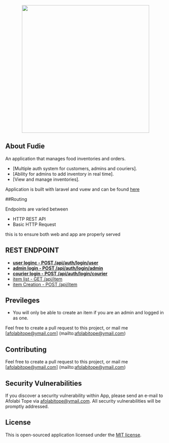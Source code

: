 <p align="center"><img src="https://res.cloudinary.com/dtfbvvkyp/image/upload/v1566331377/laravel-logolockup-cmyk-red.svg" width="400"></p>

## About Fudie

An application that manages food inventories and orders.

- [Multiple auth system for customers, admins and couriers].
- [Ability for admins to add inventory in real time].
- [View and manage inventories].

Application is built with laravel and vuew and can be found [here](http://fudies.herokuapp.com/)

##Routing

Endpoints are varied between 
- HTTP REST API
- Basic HTTP Request

this is to ensure both web and app are properly served

## REST ENDPOINT

- **[user loginc - POST /api/auth/login/user ](/api/auth/login/user)**
- **[admin login - POST /api/auth/login/admin ](/api/auth/login/admin)**
- **[courier login - POST /api/auth/login/courier](/api/auth/login/courier)**
- [item list - GET /api/item](/api/item)
- [item Creation - POST /api/item](/api/item)

## Previleges

- You will only be able to create an item if you are an admin and logged in as one.

Feel free to create a pull request to this project, or mail me [afolabitope@ymail.com] (mailto:afolabitope@ymail.com)

## Contributing

Feel free to create a pull request to this project, or mail me [afolabitope@ymail.com] (mailto:afolabitope@ymail.com)

## Security Vulnerabilities

If you discover a security vulnerability within App, please send an e-mail to Afolabi Tope via [afolabitope@ymail.com](mailto:afolabitope@ymail.com). All security vulnerabilities will be promptly addressed.

## License

This is open-sourced application licensed under the [MIT license](https://opensource.org/licenses/MIT).
